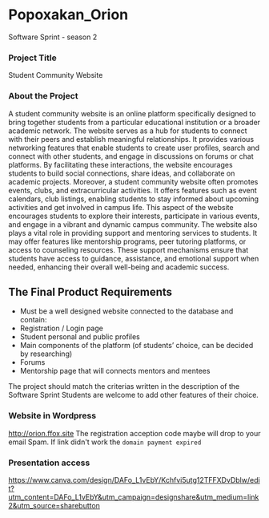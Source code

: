 # Popoxakan_Orion
Software Sprint - season 2

### Project Title
Student Community Website

### About the Project

A student community website is an online platform specifically designed to
bring together students from a particular educational institution or a broader
academic network. The website serves as a hub for students to connect with
their peers and establish meaningful relationships. It provides various
networking features that enable students to create user profiles, search and
connect with other students, and engage in discussions on forums or chat
platforms. By facilitating these interactions, the website encourages students
to build social connections, share ideas, and collaborate on academic projects.
Moreover, a student community website often promotes events, clubs, and
extracurricular activities. It offers features such as event calendars, club
listings, enabling students to stay informed about upcoming activities and
get involved in campus life. This aspect of the website encourages students to
explore their interests, participate in various events, and engage in a vibrant
and dynamic campus community.
The website also plays a vital role in providing support and mentoring services
to students. It may offer features like mentorship programs, peer tutoring
platforms, or access to counseling resources. These support mechanisms
ensure that students have access to guidance, assistance, and emotional
support when needed, enhancing their overall well-being and academic
success.

## The Final Product Requirements
- Must be a well designed website connected to the database and
contain:
- Registration / Login page
- Student personal and public profiles
- Main components of the platform (of students’ choice, can be
decided by researching)
- Forums
- Mentorship page that will connects mentors and mentees

The project should match the criterias written in the description of the
Software Sprint
Students are welcome to add other features of their choice.

### Website in Wordpress
http://orion.ffox.site
The registration acception code maybe will drop to your email Spam.
If link didn't work the `domain payment expired`


### Presentation access 
https://www.canva.com/design/DAFo_L1vEbY/Kchfvi5utg12TFFXDvDblw/edit?utm_content=DAFo_L1vEbY&utm_campaign=designshare&utm_medium=link2&utm_source=sharebutton
